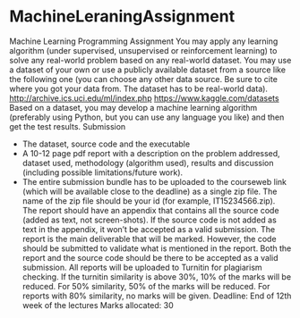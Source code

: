 # MachineLeraningAssignment

Machine Learning
Programming Assignment
You may apply any learning algorithm (under supervised, unsupervised or reinforcement learning) to
solve any real-world problem based on any real-world dataset. You may use a dataset of your own or
use a publicly available dataset from a source like the following one (you can choose any other data
source. Be sure to cite where you got your data from. The dataset has to be real-world data).
http://archive.ics.uci.edu/ml/index.php
https://www.kaggle.com/datasets
Based on a dataset, you may develop a machine learning algorithm (preferably using Python, but you
can use any language you like) and then get the test results.
Submission
- The dataset, source code and the executable
- A 10-12 page pdf report with a description on the problem addressed, dataset used,
methodology (algorithm used), results and discussion (including possible limitations/future
work).
- The entire submission bundle has to be uploaded to the courseweb link (which will be available
close to the deadline) as a single zip file. The name of the zip file should be your id (for example,
IT15234566.zip).
The report should have an appendix that contains all the source code (added as text, not screen-shots).
If the source code is not added as text in the appendix, it won’t be accepted as a valid submission.
The report is the main deliverable that will be marked. However, the code should be submitted to
validate what is mentioned in the report. Both the report and the source code should be there to be
accepted as a valid submission.
All reports will be uploaded to Turnitin for plagiarism checking. If the turnitin similarity is above 30%,
10% of the marks will be reduced. For 50% similarity, 50% of the marks will be reduced. For reports with
80% similarity, no marks will be given.
Deadline: End of 12th week of the lectures
Marks allocated: 30 
